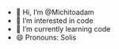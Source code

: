- 👋 Hi, I’m @Michitoadam
- 👀 I’m interested in code
- 🌱 I’m currently learning code
- 😄 Pronouns: Solis
